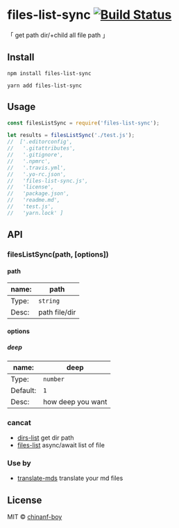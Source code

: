 # files-list-sync [![Build Status](https://travis-ci.org/chinanf-boy/files-list-sync.svg?branch=master)](https://travis-ci.org/chinanf-boy/files-list-sync)

「 get path dir/+child all file path 」

## Install

```
npm install files-list-sync
```

```
yarn add files-list-sync
```

## Usage

```js
const filesListSync = require('files-list-sync');

let results = filesListSync('./test.js');
//  ['.editorconfig',
//   '.gitattributes',
//   '.gitignore',
//   '.npmrc',
//   '.travis.yml',
//   '.yo-rc.json',
//   'files-list-sync.js',
//   'license',
//   'package.json',
//   'readme.md',
//   'test.js',
//   'yarn.lock' ]
```

## API

### filesListSync(path, [options])

#### path

| name: | path          |
| ----- | ------------- |
| Type: | `string`      |
| Desc: | path file/dir |

#### options

##### deep

| name:    | deep              |
| -------- | ----------------- |
| Type:    | `number`          | `string`{'all'} |
| Default: | `1`               |
| Desc:    | how deep you want |

### cancat

- [dirs-list](https://github.com/chinanf-boy/dirs-list) get dir path
- [files-list](https://github.com/chinanf-boy/files-list) async/await list of file

### Use by

- [translate-mds](https://github.com/chinanf-boy/translate-mds) translate your md files

## License

MIT © [chinanf-boy](http://llever.com)
